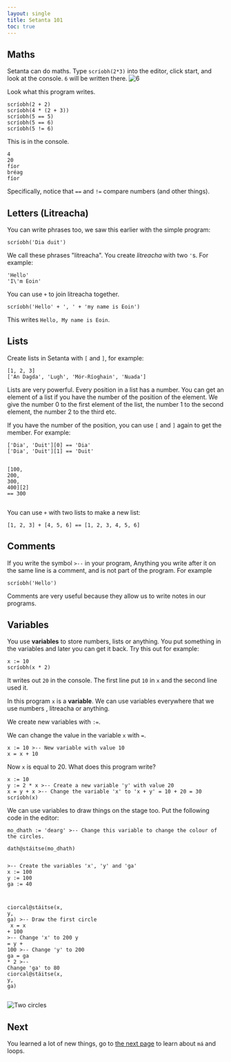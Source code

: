 ```yaml
---
layout: single
title: Setanta 101
toc: true
---
```


## Maths

Setanta can do maths. Type `scríobh(2*3)` into the editor, click start, and look at the console. `6` will be written there.
![6](/assets/images/teagaisc/teagaisc06.png)

Look what this program writes.

<div class="language-python highlighter-rouge">
<div class="highlight">
<pre class="highlight"><code><span class="n">scríobh</span>(<span class="m">2</span> <span class="o">+</span> <span class="m">2</span>)
<span class="n">scríobh</span>(<span class="m">4</span> <span class="o">*</span> (<span class="m">2</span> <span class="o">+</span> <span class="m">3</span>))
<span class="n">scríobh</span>(<span class="m">5</span> <span class="o">==</span> <span class="m">5</span>)
<span class="n">scríobh</span>(<span class="m">5</span> <span class="o">==</span> <span class="m">6</span>)
<span class="n">scríobh</span>(<span class="m">5</span> <span class="o">!=</span> <span class="m">6</span>)</code></pre>
</div>
</div>

This is in the console.


<div class="language-python highlighter-rouge">
<div class="highlight">
<pre class="highlight"><code><span class="m">4</span>
<span class="m">20</span>
<span class="m">fíor</span>
<span class="m">bréag</span>
<span class="m">fíor</span></code></pre>
</div>
</div>

Specifically, notice that `==` and `!=` compare numbers (and other things).

## Letters (Litreacha)

You can write phrases too, we saw this earlier with the simple program:
<div class="language-python highlighter-rouge">
<div class="highlight">
<pre class="highlight"><code><span class="n">scríobh</span>(<span class="s">&#x27;Dia duit&#x27;</span>)</code></pre>
</div>
</div>

We call these phrases "litreacha". You create *litreacha* with two `'`s. For example:
<div class="language-python highlighter-rouge">
<div class="highlight">
<pre class="highlight"><code><span class="s">&#x27;Hello&#x27;</span>
<span class="s">&#x27;I\&#x27;m Eoin&#x27;</span></code></pre>
</div>
</div>

You can use `+` to join litreacha together.

<div class="language-python highlighter-rouge">
<div class="highlight">
<pre class="highlight"><code><span class="n">scríobh</span>(<span class="s">&#x27;Hello&#x27;</span> <span class="o">+</span> <span class="s">&#x27;, &#x27;</span> <span class="o">+</span> <span class="s">&#x27;my name is Eoin&#x27;</span>)</code></pre>
</div>
</div>

This writes `Hello, My name is Eoin`.

## Lists

Create lists in Setanta with `[` and `]`, for example:

<div class="language-python highlighter-rouge">
<div class="highlight">
<pre class="highlight"><code>[<span class="m">1</span><span class="p">,</span> <span class="m">2</span><span class="p">,</span> <span class="m">3</span>]
[<span class="s">&#x27;An Dagda&#x27;</span><span class="p">,</span> <span class="s">&#x27;Lugh&#x27;</span><span class="p">,</span> <span class="s">&#x27;Mór-Ríoghain&#x27;</span><span class="p">,</span> <span class="s">&#x27;Nuada&#x27;</span>]</code></pre>
</div>
</div>

Lists are very powerful. Every position in a list has a number. You can get an element of a list if you have the number of the position of the element. We give the number 0 to the first element of the list, the number 1 to the second element, the number 2 to the third etc.

If you have the number of the position, you can use `[` and `]` again to get the member. For example:

<div class="language-python highlighter-rouge">
<div class="highlight">
<pre class="highlight"><code>[<span class="s">&#x27;Dia&#x27;</span><span class="p">,</span> <span class="s">&#x27;Duit&#x27;</span>][<span class="m">0</span>] <span class="o">==</span> <span class="s">&#x27;Dia&#x27;</span>
[<span class="s">&#x27;Dia&#x27;</span><span class="p">,</span> <span class="s">&#x27;Duit&#x27;</span>][<span class="m">1</span>] <span class="o">==</span> <span class="s">&#x27;Duit&#x27;</span>

[<span class="m">100</span><span class="p">,</span> <span class="m">200</span><span class="p">,</span> <span class="m">300</span><span class="p">,</span> <span class="m">400</span>][<span class="m">2</span>] <span class="o">==</span> <span class="m">300</span></code></pre>
</div>
</div>

You can use `+` with two lists to make a new list:

```setanta
[1, 2, 3] + [4, 5, 6] == [1, 2, 3, 4, 5, 6]
```

## Comments

If you write the symbol `>--` in your program, Anything you write after it on the same line is a comment, and is not part of the program. For example

<div class="language-python highlighter-rouge">
<div class="highlight">
<pre class="highlight"><code><span class="n">scríobh</span>(<span class="s">&#x27;Hello&#x27;</span>)</code></pre>
</div>
</div>

Comments are very useful because they allow us to write notes in our programs.

## Variables

You use **variables** to store numbers, lists or anything. You put something in the variables and later you can get it back. Try this out for example:

<div class="language-python highlighter-rouge">
<div class="highlight">
<pre class="highlight"><code><span class="n">x</span> := <span class="m">10</span>
<span class="n">scríobh</span>(<span class="n">x</span> <span class="o">*</span> <span class="m">2</span>)</code></pre>
</div>
</div>

It writes out `20` in the console. The first line put `10` in `x` and the second line used it.

In this program `x` is a **variable**. We can use variables everywhere that we use numbers , litreacha or anything.

We create new variables with `:=`.

We can change the value in the variable `x` with `=`.

<div class="language-python highlighter-rouge">
<div class="highlight">
<pre class="highlight"><code><span class="n">x</span> := <span class="m">10</span> <span class="c">&gt;-- New variable with value 10
</span><span class="n">x</span> = <span class="n">x</span> <span class="o">+</span> <span class="m">10</span></code></pre>
</div>
</div>

Now `x` is equal to 20. What does this program write?

<div class="language-python highlighter-rouge">
<div class="highlight">
<pre class="highlight"><code><span class="n">x</span> := <span class="m">10</span>
<span class="n">y</span> := <span class="m">2</span> <span class="o">*</span> <span class="n">x</span> <span class="c">&gt;-- Create a new variable &#x27;y&#x27; with value 20
</span><span class="n">x</span> = <span class="n">y</span> <span class="o">+</span> <span class="n">x</span> <span class="c">&gt;-- Change the variable &#x27;x&#x27; to &#x27;x + y&#x27; = 10 + 20 = 30
</span><span class="n">scríobh</span>(<span class="n">x</span>)</code></pre>
</div>
</div>

We can use variables to draw things on the stage too. Put the following code in the editor:

<div class="language-python highlighter-rouge">
<div class="highlight">
<pre class="highlight"><code><span class="n">mo_dhath</span> := <span class="s">&#x27;dearg&#x27;</span> <span class="c">&gt;-- Change this variable to change the colour of the circles.
</span>
<span class="n">dath</span><span class="o">@</span><span class="n">stáitse</span>(<span class="n">mo_dhath</span>)

<span class="c">&gt;-- Create the variables &#x27;x&#x27;, &#x27;y&#x27; and &#x27;ga&#x27;
</span><span class="n">x</span> := <span class="m">100</span>
<span class="n">y</span> := <span class="m">100</span>
<span class="n">ga</span> := <span class="m">40</span>

<span class="n">ciorcal</span><span class="o">@</span><span class="n">stáitse</span>(<span class="n">x</span><span class="p">,</span> <span class="n">y</span><span class="p">,</span> <span class="n">ga</span>) <span class="c">&gt;-- Draw the first circle
</span>
<span class="n">x</span> = <span class="n">x</span> <span class="o">+</span> <span class="m">100</span> <span class="c">&gt;-- Change &#x27;x&#x27; to 200
</span><span class="n">y</span> = <span class="n">y</span> <span class="o">+</span> <span class="m">100</span> <span class="c">&gt;-- Change &#x27;y&#x27; to 200
</span><span class="n">ga</span> = <span class="n">ga</span> <span class="o">*</span> <span class="m">2</span> <span class="c">&gt;-- Change &#x27;ga&#x27; to 80
</span>
<span class="n">ciorcal</span><span class="o">@</span><span class="n">stáitse</span>(<span class="n">x</span><span class="p">,</span> <span class="n">y</span><span class="p">,</span> <span class="n">ga</span>)</code></pre>
</div>
</div>

![Two circles](/assets/images/teagaisc/dhaciorcal.gif)

## Next
You learned a lot of new things, go to [the next page](/english/04-ma-loops) to learn about `má` and loops.
